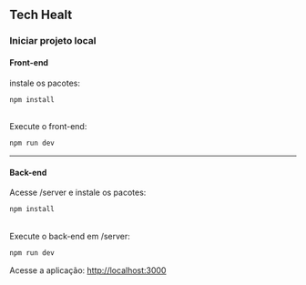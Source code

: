 ## Tech Healt

<h3>Iniciar projeto local</h3>

<h4>Front-end</h4>
instale os pacotes:

```bash
npm install
```
<br>
Execute o front-end:

```bash
npm run dev
```
<hr>

<h4>Back-end</h4>
Acesse /server e instale os pacotes:

```bash
npm install
```
<br>
Execute o back-end em /server:

```bash
npm run dev
```






Acesse a aplicação:
[http://localhost:3000](http://localhost:3000)
